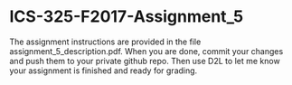 # ICS-325-F2017-Assignment_5
The assignment instructions are provided in the file assignment_5_description.pdf.
When you are done, commit your changes and push them to your private github repo.  Then use D2L to let me know your assignment is finished and ready for grading.
